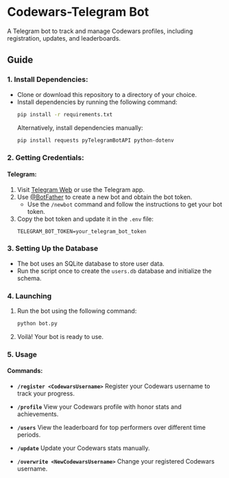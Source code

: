 # Codewars-Telegram Bot

A Telegram bot to track and manage Codewars profiles, including registration, updates, and leaderboards.

## Guide

### 1. Install Dependencies:

- Clone or download this repository to a directory of your choice.
- Install dependencies by running the following command:
  ```bash
  pip install -r requirements.txt
  ```
  Alternatively, install dependencies manually:
  ```bash
  pip install requests pyTelegramBotAPI python-dotenv
  ```

### 2. Getting Credentials:

#### Telegram:

1. Visit [Telegram Web](https://web.telegram.org) or use the Telegram app.
2. Use [@BotFather](https://t.me/botfather) to create a new bot and obtain the bot token.
   - Use the `/newbot` command and follow the instructions to get your bot token.
3. Copy the bot token and update it in the `.env` file:
   ```env
   TELEGRAM_BOT_TOKEN=your_telegram_bot_token
   ```

### 3. Setting Up the Database

- The bot uses an SQLite database to store user data.
- Run the script once to create the `users.db` database and initialize the schema.

### 4. Launching

1. Run the bot using the following command:
   ```bash
   python bot.py
   ```
2. Voilà! Your bot is ready to use.

### 5. Usage

#### Commands:

- **`/register <CodewarsUsername>`**
  Register your Codewars username to track your progress.
  
- **`/profile`**
  View your Codewars profile with honor stats and achievements.
  
- **`/users`**
  View the leaderboard for top performers over different time periods.
  
- **`/update`**
  Update your Codewars stats manually.
  
- **`/overwrite <NewCodewarsUsername>`**
  Change your registered Codewars username.
